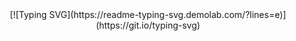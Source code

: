 <div align="center">
[![Typing SVG](https://readme-typing-svg.demolab.com/?lines=e)](https://git.io/typing-svg)
</div>
